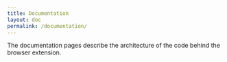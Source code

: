 ```yaml
---
title: Documentation
layout: doc
permalink: /documentation/
---
```


The documentation pages describe the architecture of the code behind the browser extension. 
